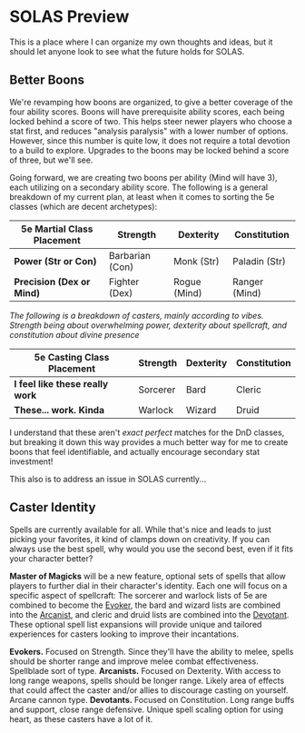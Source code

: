 # SOLAS Preview
This is a place where I can organize my own thoughts and ideas, but it should let anyone look to see what the future holds for SOLAS.

## Better Boons
We're revamping how boons are organized, to give a better coverage of the four ability scores. Boons will have prerequisite ability scores, each being locked behind a score of two. This helps steer newer players who choose a stat first, and reduces "analysis paralysis" with a lower number of options. However, since this number is quite low, it does not require a total devotion to a build to explore. Upgrades to the boons may be locked behind a score of three, but we'll see.

Going forward, we are creating two boons per ability (Mind will have 3), each utilizing on a secondary ability score. The following is a general breakdown of my current plan, at least when it comes to sorting the 5e classes (which are decent archetypes):

| 5e Martial Class Placement  | Strength        | Dexterity    | Constitution  |
| --------------------------- | --------------- | ------------ | ------------- |
| **Power (Str or Con)**      | Barbarian (Con) | Monk (Str)   | Paladin (Str) |
| **Precision (Dex or Mind)** | Fighter (Dex)   | Rogue (Mind) | Ranger (Mind) |

*The following is a breakdown of casters, mainly according to vibes. Strength being about overwhelming power, dexterity about spellcraft, and constitution about divine presence*

| 5e Casting Class Placement        | Strength | Dexterity | Constitution |
| --------------------------------- | -------- | --------- | ------------ |
| **I feel like these really work** | Sorcerer | Bard      | Cleric       |
| **These... work. Kinda**          | Warlock  | Wizard    | Druid        |

I understand that these aren't *exact perfect* matches for the DnD classes, but breaking it down this way provides a much better way for me to create boons that feel identifiable, and actually encourage secondary stat investment!

This also is to address an issue in SOLAS currently...

## Caster Identity
Spells are currently available for all. While that's nice and leads to just picking your favorites, it kind of clamps down on creativity. If you can always use the best spell, why would you use the second best, even if it fits your character better?

**Master of Magicks** will be a new feature, optional sets of spells that allow players to further dial in their character's identity. Each one will focus on a specific aspect of spellcraft: The sorcerer and warlock lists of 5e are combined to become the [Evoker](../v2/boons/Mind/Evoker.md), the bard and wizard lists are combined into the [Arcanist](../v2/boons/Mind/Arcanist.md), and cleric and druid lists are combined into the [Devotant](../v2/boons/Mind/Devotant.md). These optional spell list expansions will provide unique and tailored experiences for casters looking to improve their incantations.

**Evokers.** Focused on Strength. Since they'll have the ability to melee, spells should be shorter range and improve melee combat effectiveness. Spellblade sort  of type.
**Arcanists.** Focused on Dexterity. With access to long range weapons, spells should be longer range. Likely area of effects that could affect the caster and/or allies to discourage casting on yourself. Arcane cannon type.
**Devotants.** Focused on Constitution. Long range buffs and support, close range defensive. Unique spell scaling option for using heart, as these casters have a lot of it.
